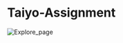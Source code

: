 # Taiyo-Assignment

![Explore_page](https://user-images.githubusercontent.com/37187598/126042396-d08f3cd3-5ef3-4bac-b961-c2572770dca7.PNG)

